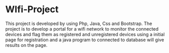 # WIfi-Project
This project is developed by using Php, Java, Css and Bootstrap. The project is to develop a portal for a wifi network to monitor the connected devices and flag them as registered and unregistered devices using a initial page for registration and a java program to connected to database will give results on the page.
